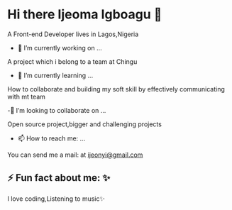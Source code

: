 # Hi there Ijeoma Igboagu  👋 
A Front-end Developer lives in Lagos,Nigeria


- 🔭 I’m currently working on ...

A project which i belong to a team at Chingu

- 🌱 I’m currently learning ...

How to collaborate and building my soft skill by effectively communicating with mt team

-👯 I’m looking to collaborate on ...

Open source project,bigger and challenging projects

- 📫 How to reach me: ...

You can send me a mail: at ijeonyi@gmail.com

## ⚡️ Fun fact about me: ✨

I love coding,Listening to music✨









